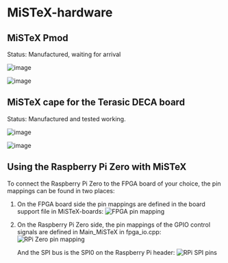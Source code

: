 # MiSTeX-hardware
## MiSTeX Pmod
Status: Manufactured, waiting for arrival

![image](https://user-images.githubusercontent.com/148607/231954815-cf86b118-08cb-40bb-a646-8fff4d7f693a.png)

![image](https://user-images.githubusercontent.com/148607/232922043-c58138c2-cd65-49cd-bb5b-cd18d380f105.png)

## MiSTeX cape for the Terasic DECA board
Status: Manufactured and tested working.

![image](https://user-images.githubusercontent.com/148607/222578200-f00b5eb2-d352-4595-b834-59ee57191b28.png)

![image](https://user-images.githubusercontent.com/148607/231960472-29968781-754c-4d0a-a33a-23db4b70e573.png)

## Using the Raspberry Pi Zero with MiSTeX
To connect the Raspberry Pi Zero to the FPGA board of your choice,
the pin mappings can be found in two places:
1. On the FPGA board side the pin mappings are defined in the board support file in MiSTeX-boards:
   ![FPGA pin mapping](https://user-images.githubusercontent.com/148607/277517494-eea3227b-9b3b-425d-9ee6-c806567e1ec3.png)
2. On the Raspberry Pi Zero side, the pin mappings of the GPIO control signals are defined in Main_MiSTeX in fpga_io.cpp:
   ![RPi Zero pin mapping](https://user-images.githubusercontent.com/148607/277518229-199cf3d3-1ec9-4b59-a263-b62d0fe51ac1.png)
   
   And the SPI bus is the SPI0 on the Raspberry Pi header:
   ![RPi SPI pins](https://user-images.githubusercontent.com/148607/280917900-2e73a808-b7a4-495d-a1b5-7b27b0a97bc1.png)
